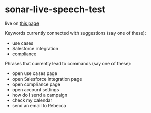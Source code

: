 # sonar-live-speech-test
 
live on <a href="https://dhotlo2.github.io/sonar-live-speech-test/" target=_blank> this page</a>

Keywords currently connected with suggestions (say one of these):
- use cases
- Salesforce integration
- compliance

Phrases that currently lead to commands (say one of these):
- open use cases page
- open Salesforce integration page
- open compliance page
- open account settings
- how do I send a campaign
- check my calendar
- send an email to Rebecca
